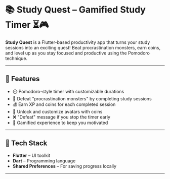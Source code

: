 # 📚 Study Quest – Gamified Study Timer ⏳🎮

**Study Quest** is a Flutter-based productivity app that turns your study sessions into an exciting quest! Beat procrastination monsters, earn coins, and level up as you stay focused and productive using the Pomodoro technique.

---

## 🚀 Features

- ⏲️ Pomodoro-style timer with customizable durations
- 🧠 Defeat "procrastination monsters" by completing study sessions
- 💰 Earn XP and coins for each completed session
- 🧍 Unlock and customize avatars with coins
- ❌ "Defeat" message if you stop the timer early
- 🎯 Gamified experience to keep you motivated

---

## 🔧 Tech Stack

- **Flutter** – UI toolkit
- **Dart** – Programming language
- **Shared Preferences** – For saving progress locally

---
